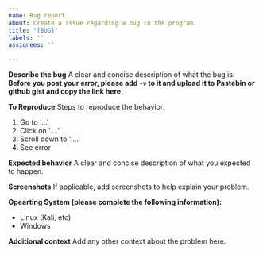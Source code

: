 ```yaml
---
name: Bug report
about: Create a issue regarding a bug in the program.
title: "[BUG]"
labels: ''
assignees: ''

---
```


**Describe the bug**
A clear and concise description of what the bug is. **Before you post your error, please add `-v` to it and upload it to Pastebin or github gist and copy the link here.**

**To Reproduce**
Steps to reproduce the behavior:
1. Go to '...'
2. Click on '....'
3. Scroll down to '....'
4. See error

**Expected behavior**
A clear and concise description of what you expected to happen.

**Screenshots**
If applicable, add screenshots to help explain your problem.

**Opearting System (please complete the following information):**
 - Linux (Kali, etc)
 - Windows

**Additional context**
Add any other context about the problem here.
